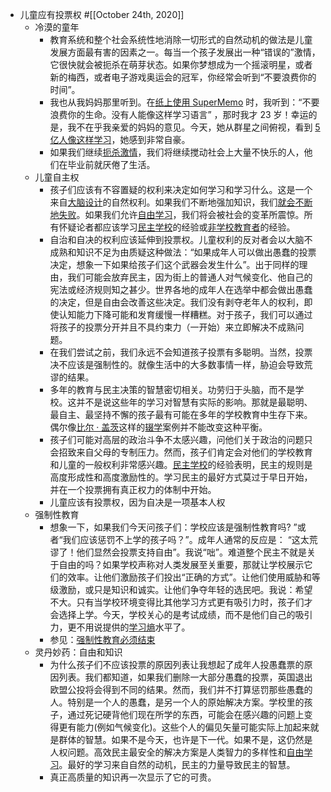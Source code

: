 - 儿童应有投票权 #[[October 24th, 2020]] 
    - 冷漠的童年
        - 教育系统和整个社会系统性地消除一切形式的自然动机的做法是儿童发展方面最有害的因素之一。每当一个孩子发展出一种“错误的”激情，它很快就会被扼杀在萌芽状态。如果你梦想成为一个摇滚明星，或者新的梅西，或者电子游戏奥运会的冠军，你经常会听到“不要浪费你的时间”。
        - 我也从我妈妈那里听到。在[纸上使用 SuperMemo](https://supermemo.guru/wiki/The_birthday_of_spaced_repetition:_July_31,_1985) 时，我听到：“不要浪费你的生命。没有人能像这样学习语言” ，那时我才 23 岁！幸运的是，我不在乎我亲爱的妈妈的意见。今天，她从群星之间俯视，看到 [5 亿人像这样学习](https://supermemo.guru/wiki/Exponential_adoption_of_spaced_repetition)，她感到非常自豪。
        - 如果我们继续[扼杀激情](https://supermemo.guru/wiki/Childhood_passions)，我们将继续搅动社会上大量不快乐的人，他们在毕业前就厌倦了生活。
    - 儿童自主权
        - 孩子们应该有不容置疑的权利来决定如何学习和学习什么。这是一个来自[大脑设计](https://supermemo.guru/wiki/Learn_drive)的自然权利。如果我们不断地强加知识，我们[就会不断地失败](https://supermemo.guru/wiki/Problem_of_schooling)。如果我们允许[自由学习](https://supermemo.guru/wiki/Free_learning)，我们将会被社会的变革所震惊。所有怀疑论者都应该学习[民主学校](https://supermemo.guru/wiki/Democratic_school)的经验或[非学校教育者](https://supermemo.guru/wiki/Unschooling)的经验。
        - 自治和自决的权利应该延伸到投票权。儿童权利的反对者会以大脑不成熟和知识不足为由质疑这种做法：“如果成年人可以做出愚蠢的投票决定，想象一下如果给孩子们这个武器会发生什么”。出于同样的理由，我们可能会放弃民主，因为街上的普通人对气候变化、他自己的宪法或经济规则知之甚少。世界各地的成年人在选举中都会做出愚蠢的决定，但是自由会改善这些决定。我们没有剥夺老年人的权利，即使认知能力下降可能和发育缓慢一样糟糕。对于孩子，我们可以通过将孩子的投票分开并且不具约束力（一开始）来立即解决不成熟问题。
        - 在我们尝试之前，我们永远不会知道孩子投票有多聪明。当然，投票决不应该是强制性的。就像生活中的大多数事情一样，胁迫会导致荒谬的结果。
        - 多年的教育与民主决策的智慧密切相关。功劳归于头脑，而不是学校。这并不是说这些年的学习对智慧有实际的影响。那就是最聪明、最自主、最坚持不懈的孩子最有可能在多年的学校教育中生存下来。偶尔像[比尔 · 盖茨](https://supermemo.guru/wiki/Bill_Gates)这样的[辍学](https://supermemo.guru/wiki/Dropout)案例并不能改变这种平衡。
        - 孩子们可能对高层的政治斗争不太感兴趣，问他们关于政治的问题只会招致来自父母的专制压力。然而，孩子们肯定会对他们的学校教育和儿童的一般权利非常感兴趣。[民主学校](https://supermemo.guru/wiki/Democratic_school)的经验表明，民主的规则是高度形成性和高度激励性的。学习民主的最好方式莫过于早日开始，并在一个投票拥有真正权力的体制中开始。
        - 儿童应该有投票权，因为自决是一项基本人权
    - 强制性教育
        - 想象一下，如果我们今天问孩子们：学校应该是强制性教育吗? ”或者“我们应该惩罚不上学的孩子吗？”。成年人通常的反应是： “这太荒谬了！他们显然会投票支持自由”。我说“咄”。难道整个民主不就是关于自由的吗？如果学校声称对人类发展至关重要，那就让学校展示它们的效率。让他们激励孩子们投出“正确的方式”。让他们使用威胁和等级激励，或只是知识和诚实。让他们争夺年轻的选民吧。我说：希望不大。只有当学校环境变得比其他学习方式更有吸引力时，孩子们才会选择上学。今天，学校关心的是考试成绩，而不是他们自己的吸引力，更不用说提供的[学习熵](https://supermemo.guru/wiki/Learntropy)水平了。
        - 参见：[强制性教育必须结束](https://supermemo.guru/wiki/Compulsory_schooling_must_end)
    - 灵丹妙药：自由和知识
        - 为什么孩子们不应该投票的原因列表让我想起了成年人投愚蠢票的原因列表。我们都知道，如果我们删除一大部分愚蠢的投票，英国退出欧盟公投将会得到不同的结果。然而，我们并不打算惩罚那些愚蠢的人。特别是一个人的愚蠢，是另一个人的原始解决方案。学校里的孩子，通过死记硬背他们现在所学的东西，可能会在感兴趣的问题上变得更有能力(例如气候变化)。这些个人的偏见矢量可能实际上加起来就是群体的智慧。如果不是今天，也许是下一代。如果不是，这仍然是人权问题。高效民主最安全的解决方案是人类智力的多样性和[自由学习](https://supermemo.guru/wiki/Free_learning)。最好的学习来自自然的动机，民主的力量导致民主的智慧。
        - 真正高质量的知识再一次显示了它的可贵。
